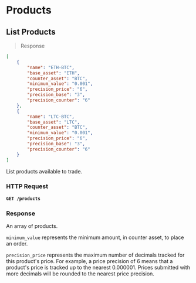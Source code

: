 # Products

## List Products

> Response

```json
[
    {
        "name": "ETH-BTC",
        "base_asset": "ETH",
        "counter_asset": "BTC",
        "minimum_value": "0.001",
        "precision_price": "6",
        "precision_base": "3",
        "precision_counter": "6"
    },
    {
        "name": "LTC-BTC",
        "base_asset": "LTC",
        "counter_asset": "BTC",
        "minimum_value": "0.001",
        "precision_price": "6",
        "precision_base": "3",
        "precision_counter": "6"
    }
]
```

List products available to trade.

### HTTP Request

**`GET /products`**

### Response

An array of products.

`minimum_value` represents the minimum amount, in counter asset, to place an order.

`precision_price` represents the maximum number of decimals tracked for this product's price. For example, a price precision of 6 means that a product's price is tracked up to the nearest 0.000001. Prices submitted with more decimals will be rounded to the nearest price precision.